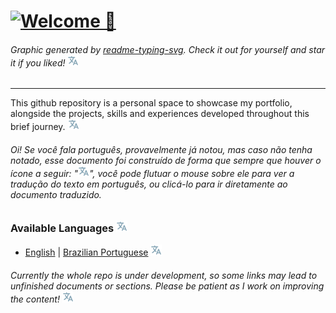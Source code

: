 # [![Welcome 👋](https://readme-typing-svg.demolab.com?font=Noto+Sans+Mono&weight=700&size=32&duration=1500&pause=5000&color=A41BF7&center=true&vCenter=true&random=true&width=768&lines=Welcome%F0%9F%91%8B)](./locales/Brazilian_Portuguese.md "Bem-vindo 👋")

###### Graphic generated by [readme-typing-svg](https://git.io/typing-svg "Github Link"). Check it out for yourself and star it if you liked! [![Language Tooltip](./locales/Tooltip.svg)](./locales/Brazilian_Portuguese.md "Gráfico gerado por readme-typing-svg (git.io/typing-svg). Confira você mesmo e apoie o autor, caso tenha gostado!")

---

This github repository is a personal space to showcase my portfolio, alongside the projects, skills and experiences developed throughout this brief journey. [![Language Tooltip](./locales/Tooltip.svg)](./locales/Brazilian_Portuguese.md "Este repositório do github é um espaço pessoal para mostrar meu portfólio, juntamente com os projetos, habilidades e experiências desenvolvidas ao longo desta minha breve jornada.")

###### Oi!  Se você fala português, provavelmente já notou, mas caso não tenha notado, esse documento foi construído de forma que sempre que houver o ícone a seguir: "[![Language Tooltip](./locales/Tooltip.svg)](./locales/Brazilian_Portuguese.md "Oi! Sou um ícone de exemplo que geralmente contém a versão traduzida do texto escrito anteriormente, salvo essa única exceção 😅")", você pode flutuar o mouse sobre ele para ver a tradução do texto em português, ou clicá-lo para ir diretamente ao documento traduzido.

### Available Languages [![Language Tooltip](./locales/Tooltip.svg)](./locales/Brazilian_Portuguese.md "Linguagens disponíveis")

- [English](./locales/English.md) | [Brazilian Portuguese](./locales/Brazilian_Portuguese.md) [![Language Tooltip](./locales/Tooltip.svg)](./locales/Brazilian_Portuguese.md "Inglês | Português Brasileiro")

###### Currently the whole repo is under development, so some links may lead to unfinished documents or sections. Please be patient as I work on improving the content! [![Language Tooltip](./locales/Tooltip.svg)](./locales/Brazilian_Portuguese.md "Atualmente todo o repositório está em desenvolvimento, então alguns links podem levar a documentos ou seções não finalizadas. Por favor, seja paciente enquanto trabalho na melhoria do conteúdo!")
